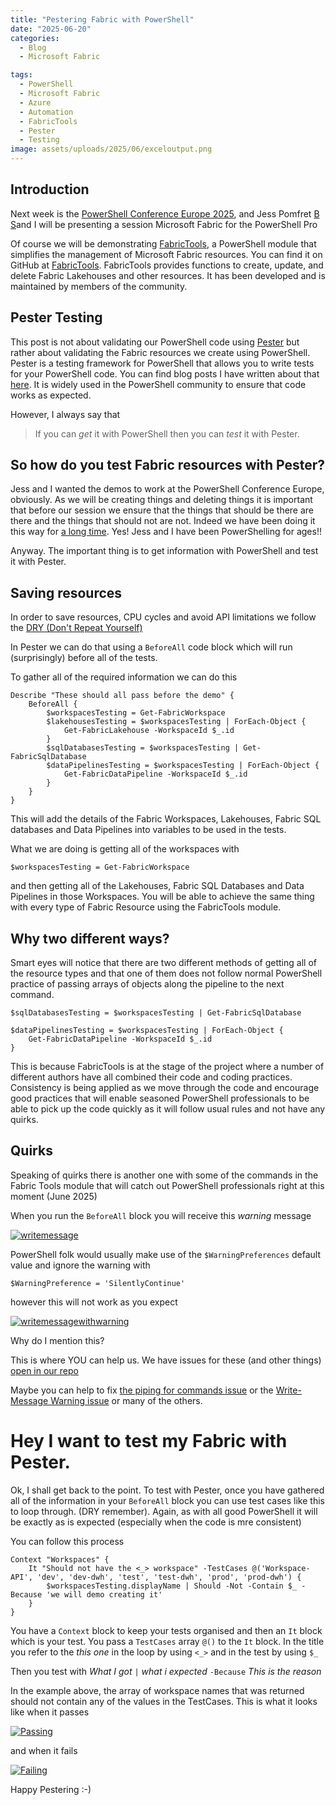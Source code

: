 ```yaml
---
title: "Pestering Fabric with PowerShell"
date: "2025-06-20"
categories:
  - Blog
  - Microsoft Fabric

tags:
  - PowerShell
  - Microsoft Fabric
  - Azure
  - Automation
  - FabricTools
  - Pester
  - Testing
image: assets/uploads/2025/06/exceloutput.png
---
```

## Introduction

Next week is the [PowerShell Conference Europe 2025](https://psconf.eu), and Jess Pomfret [B](https://jesspomfret.com) [S](https://bsky.app/profile/jpomfret.co.uk)and I will be presenting a session Microsoft Fabric for the PowerShell Pro

Of course we will be demonstrating [FabricTools](https://www.powershellgallery.com/packages/FabricTools?WT.mc_id=DP-MVP-5002693), a PowerShell module that simplifies the management of Microsoft Fabric resources. You can find it on GitHub at [FabricTools](https://github.com/dataplat/FabricTools?WT.mc_id=DP-MVP-5002693). FabricTools provides functions to create, update, and delete Fabric Lakehouses and other resources. It has been developed and is maintained by members of the community.

## Pester Testing

This post is not about validating our PowerShell code using [Pester](https://www.powershellgallery.com/packages/Pester?WT.mc_id=DP-MVP-5002693) but rather about validating the Fabric resources we create using PowerShell. Pester is a testing framework for PowerShell that allows you to write tests for your PowerShell code. You can find blog posts I have written about that [here](https://blog.robsewell.com/tags/pester/). It is widely used in the PowerShell community to ensure that code works as expected.

However, I always say that

> If you can *get* it with PowerShell then you can *test* it with Pester.

## So how do you test Fabric resources with Pester?

Jess and I wanted the demos to work at the PowerShell Conference Europe, obviously. As we will be creating things and deleting things it is important that before our session we ensure that the things that should be there are there and the things that should not are not. Indeed we have been doing it this way for [a long time](https://blog.robsewell.com/blog/pester-for-presentations-ensuring-it-goes-ok/). Yes! Jess and I have been PowerShelling for ages!!

Anyway. The important thing is to get information with PowerShell and test it with Pester.

## Saving resources

In order to save resources, CPU cycles and avoid API limitations we follow the [DRY (Don't Repeat Yourself)](https://www.bing.com/ck/a?!&&p=dc75784840f9151e04d8364fc2f7a968cd10e1fcab58bfaa30dcd0db9c04bfebJmltdHM9MTc1MDI5MTIwMA&ptn=3&ver=2&hsh=4&fclid=3d0abf52-3d4b-6cda-1806-abf63cf06d16&psq=dry+coding&u=a1aHR0cHM6Ly9lbi53aWtpcGVkaWEub3JnL3dpa2kvRG9uJTI3dF9yZXBlYXRfeW91cnNlbGY&ntb=1)

In Pester we can do that using a `BeforeAll` code block which will run (surprisingly) before all of the tests.

To gather all of the required information we can do this

```
Describe "These should all pass before the demo" {
    BeforeAll {
        $workspacesTesting = Get-FabricWorkspace
        $lakehousesTesting = $workspacesTesting | ForEach-Object {
            Get-FabricLakehouse -WorkspaceId $_.id
        }
        $sqlDatabasesTesting = $workspacesTesting | Get-FabricSqlDatabase
        $dataPipelinesTesting = $workspacesTesting | ForEach-Object {
            Get-FabricDataPipeline -WorkspaceId $_.id
        }
    }
}
```

This will add the details of the Fabric Workspaces, Lakehouses, Fabric SQL databases and Data Pipelines into variables to be used in the tests.

What we are doing is getting all of the workspaces with

```
$workspacesTesting = Get-FabricWorkspace
```

and then getting all of the Lakehouses, Fabric SQL Databases and Data Pipelines in those Workspaces. You will be able to achieve the same thing with every type of Fabric Resource using the FabricTools module.

## Why two different ways?

Smart eyes will notice that there are two different methods of getting all of the resource types and that one of them does not follow normal PowerShell practice of passing arrays of objects along the pipeline to the next command.

```
$sqlDatabasesTesting = $workspacesTesting | Get-FabricSqlDatabase

$dataPipelinesTesting = $workspacesTesting | ForEach-Object {
    Get-FabricDataPipeline -WorkspaceId $_.id
}
```

This is because FabricTools is at the stage of the project where a number of different authors have all combined their code and coding practices. Consistency is being applied as we move through the code and encourage good practices that will enable seasoned PowerShell professionals to be able to pick up the code quickly as it will follow usual rules and not have any quirks.

## Quirks

Speaking of quirks there is another one with some of the commands in the Fabric Tools module that will catch out PowerShell professionals right at this moment (June 2025)

When you run the `BeforeAll` block you will receive this *warning* message

[![writemessage](./../assets/uploads/2025/06/writemessage.png)](./../assets/uploads/2025/06/writemessage.png)

PowerShell folk would usually make use of the `$WarningPreferences` default value and ignore the warning with

```
$WarningPreference = 'SilentlyContinue'
```

however this will not work as you expect

[![writemessagewithwarning](./../assets/uploads/2025/06/writemessagewarning.png)](./../assets/uploads/2025/06/writemessagewarning.png)

Why do I mention this?

This is where YOU can help us. We have issues for these (and other things) [open in our repo](https://github.com/dataplat/FabricTools/issues)

Maybe you can help to fix [the piping for commands issue](https://github.com/dataplat/FabricTools/issues/75) or the [Write-Message Warning issue](https://github.com/dataplat/FabricTools/issues/136) or many of the others.

# Hey I want to test my Fabric with Pester.

Ok, I shall get back to the point. To test with Pester, once you have gathered all of the information in your `BeforeAll` block you can use test cases like this to loop through. (DRY remember). Again, as with all good PowerShell it will be exactly as is expected (especially when the code is mre consistent)

You can follow this process

```
Context "Workspaces" {
    It "Should not have the <_> workspace" -TestCases @('Workspace-API', 'dev', 'dev-dwh', 'test', 'test-dwh', 'prod', 'prod-dwh') {
        $workspacesTesting.displayName | Should -Not -Contain $_ -Because 'we will demo creating it'
    }
}
```
You have a `Context` block to keep your tests organised and then an `It` block which is your test. You pass a `TestCases` array `@()` to the `It` block. In the title you refer to the *this one* in the loop by using `<_>` and in the test by using `$_`

Then you test with *What I got* `|` *what i expected* `-Because` *This is the reason*

In the example above, the array of workspace names that was returned should not contain any of the values in the TestCases. This is what it looks like when it passes

[![Passing](./../assets/uploads/2025/06/passingpester.png)](./../assets/uploads/2025/06/passingpester.png)

and when it fails

[![Failing](./../assets/uploads/2025/06/pesterfails.png)](./../assets/uploads/2025/06/pesterfails.png)


Happy Pestering :-)